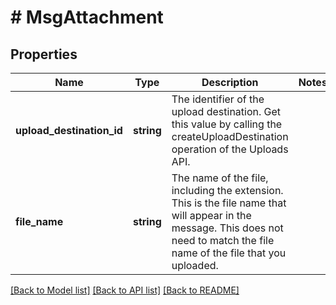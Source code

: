 # # MsgAttachment

## Properties

Name | Type | Description | Notes
------------ | ------------- | ------------- | -------------
**upload_destination_id** | **string** | The identifier of the upload destination. Get this value by calling the createUploadDestination operation of the Uploads API. |
**file_name** | **string** | The name of the file, including the extension. This is the file name that will appear in the message. This does not need to match the file name of the file that you uploaded. |

[[Back to Model list]](../../README.md#models) [[Back to API list]](../../README.md#endpoints) [[Back to README]](../../README.md)
